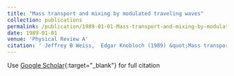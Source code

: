 ```yaml
---
title: "Mass transport and mixing by modulated traveling waves"
collection: publications
permalink: /publication/1989-01-01-Mass-transport-and-mixing-by-modulated-traveling-waves
date: 1989-01-01
venue: 'Physical Review A'
citation: ' Jeffrey B Weiss,  Edgar Knobloch (1989) &quot;Mass transport and mixing by modulated traveling waves.&quot; <i>Physical Review A</i>. 40, 2579.'
---
```

Use [Google Scholar](https://scholar.google.com/scholar?q=Mass+transport+and+mixing+by+modulated+traveling+waves){:target="_blank"} for full citation
